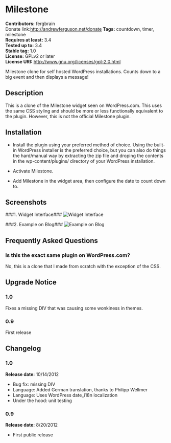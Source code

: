 # Milestone #
**Contributors:** fergbrain   
Donate link:http://andrewferguson.net/donate
**Tags:** countdown, timer, milestone  
**Requires at least:** 3.4  
**Tested up to:** 3.4  
**Stable tag:** 1.0  
**License:** GPLv2 or later  
**License URI:** http://www.gnu.org/licenses/gpl-2.0.html  

Milestone clone for self hosted WordPress installations. Counts down to a big event and then displays a message!

## Description ##

This is a clone of the Milestone widget seen on WordPress.com. This uses the same CSS styling and should be more or less functionally equivalent to the plugin. However, this is not the official Milestone plugin.


## Installation ##

*   Install the plugin using your preferred method of choice. Using the built-in WordPress installer is the preferred choice, but you can also do things the hard/manual way by extracting the zip file and droping the contents in the wp-content/plugins/ directory of your WordPress installation.</span>

*   Activate Milestone.

*   Add Milestone in the widget area, then configure the date to count down to.</ol>

## Screenshots ##
###1. Widget Interface###
![Widget Interface](http://s.wordpress.org/extend/plugins/milestone/screenshot-1.png)

###2. Example on Blog###
![Example on Blog](http://s.wordpress.org/extend/plugins/milestone/screenshot-2.png)


## Frequently Asked Questions ##

### Is this the exact same plugin on WordPress.com? ###
No, this is a clone that I made from scratch with the exception of the CSS.

## Upgrade Notice ##

### 1.0 ###
Fixes a missing DIV that was causing some wonkiness in themes.

### 0.9 ###
First release

## Changelog ##

### 1.0 ###
**Release date:** 10/14/2012  

* Bug fix: missing DIV  
* Language: Added German translation, thanks to Philipp Wellmer  
* Language: Uses WordPress date_i18n localization  
* Under the hood: unit testing  

### 0.9 ###
**Release date:** 8/20/2012  

* First public release